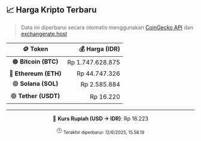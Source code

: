 

<!-- HARGA_KRIPTO -->
## 📈 Harga Kripto Terbaru

> Data ini diperbarui secara otomatis menggunakan [CoinGecko API](https://www.coingecko.com/) dan [exchangerate.host](https://exchangerate.host/)

<div align="center">

| 🪙 Token | 💰 Harga (IDR) |
|:------:|---------------:|
| 🟠 **Bitcoin (BTC)**   | Rp 1.747.628.875 |
| 🔵 **Ethereum (ETH)**  | Rp 44.747.326 |
| 🟣 **Solana (SOL)**    | Rp 2.585.884 |
| 🟢 **Tether (USDT)**   | Rp 16.220 |

---

💱 **Kurs Rupiah (USD → IDR)**: Rp 16.223

🕒 <sub>Terakhir diperbarui: 12/6/2025, 15.58.19</sub>

</div>
<!-- /HARGA_KRIPTO -->